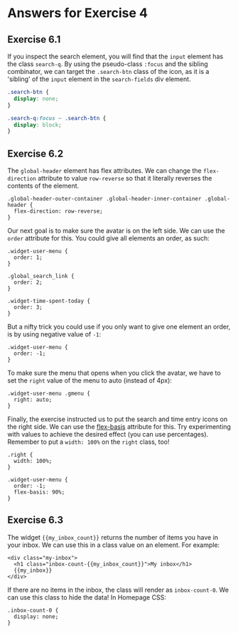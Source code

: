 
# Answers for Exercise 4

## Exercise 6.1

If you inspect the search element, you will find that the `input` element has the class `search-q`. By using the pseudo-class `:focus` and the sibling combinator, 
we can target the `.search-btn` class of the icon, as it is a 'sibling' of the `input` element in the `search-fields` div element.

```css
.search-btn {
  display: none;
}

.search-q:focus ~ .search-btn {
  display: block;
}
```

## Exercise 6.2

The `global-header` element has flex attributes. We can change the `flex-direction` attribute to value `row-reverse` so that it literally reverses the contents of the element.

```
.global-header-outer-container .global-header-inner-container .global-header {
  flex-direction: row-reverse;
}
```

Our next goal is to make sure the avatar is on the left side. We can use the `order` attribute for this. You could give all elements an order, as such:

```
.widget-user-menu {
  order: 1;
}

.global_search_link {
  order: 2;
}

.widget-time-spent-today {
  order: 3;
}
```

But a nifty trick you could use if you only want to give one element an order, is by using negative value of `-1`:

```
.widget-user-menu {
  order: -1;
}
```

To make sure the menu that opens when you click the avatar, we have to set the `right` value of the menu to auto (instead of 4px):

```
.widget-user-menu .gmenu {
  right: auto;
}
```

Finally, the exercise instructed us to put the search and time entry icons on the right side. We can use the [flex-basis](https://developer.mozilla.org/en-US/docs/Web/CSS/flex-basis) attribute for this. Try experimenting with values to achieve the desired effect (you can use percentages). Remember to put a `width: 100%` on the `right` class, too!

```
.right {
  width: 100%;
}

.widget-user-menu {
  order: -1;
  flex-basis: 90%;
}
```

## Exercise 6.3

The widget `{{my_inbox_count}}` returns the number of items you have in your inbox. We can use this in a class value on an element. For example:

```
<div class="my-inbox">
  <h1 class="inbox-count-{{my_inbox_count}}">My inbox</h1>
  {{my_inbox}}
</div>
```

If there are no items in the inbox, the class will render as `inbox-count-0`. We can use this class to hide the data! In Homepage CSS:

```
.inbox-count-0 {
  display: none;
}
```
